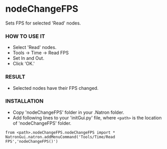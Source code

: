 # nodeChangeFPS

Sets FPS for selected 'Read' nodes.

### HOW TO USE IT

* Select 'Read' nodes.
* Tools -> Time -> Read FPS
* Set In and Out.
* Click 'OK.'

### RESULT

* Selected nodes have their FPS changed.

### INSTALLATION

* Copy 'nodeChangeFPS' folder in your .Natron folder.
* Add following lines to your 'initGui.py' file, where ``<path>`` is the location of 'nodeChangeFPS' folder.

```
from <path>.nodeChangeFPS.nodeChangeFPS import *
NatronGui.natron.addMenuCommand('Tools/Time/Read FPS','nodeChangeFPS()')